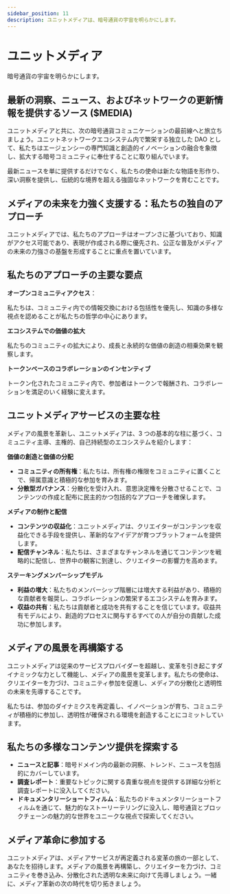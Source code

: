 ```yaml
---
sidebar_position: 11
description: ユニットメディアは、暗号通貨の宇宙を明らかにします。
---
```


# ユニットメディア

暗号通貨の宇宙を明らかにします。

## 最新の洞察、ニュース、およびネットワークの更新情報を提供するソース ($MEDIA)

ユニットメディアと共に、次の暗号通貨コミュニケーションの最前線へと旅立ちましょう。ユニットネットワークエコシステム内で繁栄する独立した DAO として、私たちはエージェンシーの専門知識と創造的イノベーションの融合を象徴し、拡大する暗号コミュニティに奉仕することに取り組んでいます。

最新ニュースを単に提供するだけでなく、私たちの使命は新たな物語を形作り、深い洞察を提供し、伝統的な境界を超える強固なネットワークを育むことです。

## メディアの未来を力強く支援する：私たちの独自のアプローチ

ユニットメディアでは、私たちのアプローチはオープンさに基づいており、知識がアクセス可能であり、表現が作成される際に優先され、公正な普及がメディアの未来の力強さの基盤を形成することに重点を置いています。

## 私たちのアプローチの主要な要点

**オープンコミュニティアクセス**：

私たちは、コミュニティ内での情報交換における包括性を優先し、知識の多様な視点を認めることが私たちの哲学の中心にあります。

**エコシステムでの価値の拡大**

私たちのコミュニティの拡大により、成長と永続的な価値の創造の相乗効果を観察します。

**トークンベースのコラボレーションのインセンティブ**

トークン化されたコミュニティ内で、参加者はトークンで報酬され、コラボレーションを満足のいく経験に変えます。

## ユニットメディアサービスの主要な柱

メディアの風景を革新し、ユニットメディアは、3 つの基本的な柱に基づく、コミュニティ主導、主権的、自己持続型のエコシステムを紹介します：

**価値の創造と価値の分配**

- **コミュニティの所有権**：私たちは、所有権の権限をコミュニティに置くことで、帰属意識と積極的な参加を育みます。
- **分散型ガバナンス**：分散化を受け入れ、意思決定権を分散させることで、コンテンツの作成と配布に民主的かつ包括的なアプローチを確保します。

**メディアの制作と配信**

- **コンテンツの収益化**：ユニットメディアは、クリエイターがコンテンツを収益化できる手段を提供し、革新的なアイデアが育つプラットフォームを提供します。
- **配信チャンネル**：私たちは、さまざまなチャンネルを通じてコンテンツを戦略的に配信し、世界中の観客に到達し、クリエイターの影響力を高めます。

**ステーキングメンバーシップモデル**

- **利益の増大**：私たちのメンバーシップ階層には増大する利益があり、積極的な貢献者を報奨し、コラボレーションの繁栄するエコシステムを育みます。
- **収益の共有**：私たちは貢献者と成功を共有することを信じています。収益共有モデルにより、創造的プロセスに関与するすべての人が自分の貢献した成功に参加します。

## メディアの風景を再構築する

ユニットメディアは従来のサービスプロバイダーを超越し、変革を引き起こすダイナミックな力として機能し、メディアの風景を変革します。私たちの使命は、クリエイターを力づけ、コミュニティ参加を促進し、メディアの分散化と透明性の未来を先導することです。

私たちは、参加のダイナミクスを再定義し、イノベーションが育ち、コミュニティが積極的に参加し、透明性が確保される環境を創造することにコミットしています。

## 私たちの多様なコンテンツ提供を探索する

- **ニュースと記事**：暗号ドメイン内の最新の洞察、トレンド、ニュースを包括的にカバーしています。
- **調査レポート**：重要なトピックに関する貴重な視点を提供する詳細な分析と調査レポートに没入してください。
- **ドキュメンタリーショートフィルム**：私たちのドキュメンタリーショートフィルムを通じて、魅力的なストーリーテリングに没入し、暗号通貨とブロックチェーンの魅力的な世界をユニークな視点で探索してください。

## メディア革命に参加する

ユニットメディアは、メディアサービスが再定義される変革の旅の一部として、あなたを招待します。メディアの風景を再構築し、クリエイターを力づけ、コミュニティを巻き込み、分散化された透明な未来に向けて先導しましょう。一緒に、メディア革新の次の時代を切り拓きましょう。
